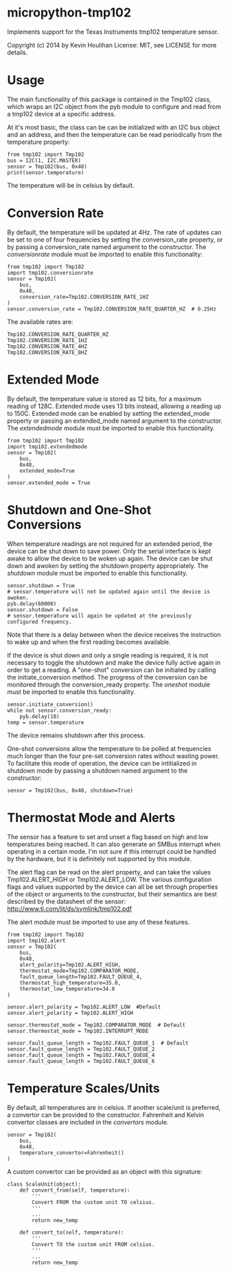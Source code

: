 micropython-tmp102
==================

Implements support for the Texas Instruments tmp102 temperature sensor.

Copyright (c) 2014 by Kevin Houlihan
License: MIT, see LICENSE for more details.


Usage
=====

The main functionality of this package is contained in the Tmp102 class, which
wraps an I2C object from the pyb module to configure and read from a tmp102 device
at a specific address.

At it's most basic, the class can be can be initialized with an I2C bus object and
an address, and then the temperature can be read periodically from the temperature
property:

    from tmp102 import Tmp102
    bus = I2C(1, I2C.MASTER)
    sensor = Tmp102(bus, 0x48)
    print(sensor.temperature)

The temperature will be in celsius by default.


Conversion Rate
===============

By default, the temperature will be updated at 4Hz. The rate of updates can be
set to one of four frequencies by setting the conversion_rate property, or by
passing a conversion_rate named argument to the constructor. The *conversionrate*
module must be imported to enable this functionality:
    
    from tmp102 import Tmp102
    import tmp102.conversionrate
    sensor = Tmp102(
        bus,
        0x48,
        conversion_rate=Tmp102.CONVERSION_RATE_1HZ
    )
    sensor.conversion_rate = Tmp102.CONVERSION_RATE_QUARTER_HZ  # 0.25Hz

The available rates are:

    Tmp102.CONVERSION_RATE_QUARTER_HZ
    Tmp102.CONVERSION_RATE_1HZ
    Tmp102.CONVERSION_RATE_4HZ
    Tmp102.CONVERSION_RATE_8HZ


Extended Mode
=============

By default, the temperature value is stored as 12 bits, for a maximum reading of
128C. Extended mode uses 13 bits instead, allowing a reading up to 150C. Extended
mode can be enabled by setting the extended_mode property or passing an extended_mode
named argument to the constructor. The *extendedmode* module must be imported to enable
this functionality.

    from tmp102 import Tmp102
    import tmp102.extendedmode
    sensor = Tmp102(
        bus,
        0x48,
        extended_mode=True
    )
    sensor.extended_mode = True


Shutdown and One-Shot Conversions
=================================

When temperature readings are not required for an extended period, the device can
be shut down to save power. Only the serial interface is kept awake to allow the
device to be woken up again. The device can be shut down and awoken by setting the
shutdown property appropriately. The *shutdown* module must be imported to enable
this functionality.

    sensor.shutdown = True
    # sensor.temperature will not be updated again until the device is awoken.
    pyb.delay(60000)
    sensor.shutdown = False
    # sensor.temperature will again be updated at the previously configured frequency.

Note that there is a delay between when the device receives the instruction to wake
up and when the first reading becomes available.

If the device is shut down and only a single reading is required, it is not
necessary to toggle the shutdown and make the device fully active again in order
to get a reading. A "one-shot" conversion can be initiated by calling the
initiate_conversion method. The progress of the conversion can be monitored through
the conversion_ready property. The *oneshot* module must be imported to enable this
functionality.

    sensor.initiate_conversion()
    while not sensor.conversion_ready:
        pyb.delay(10)
    temp = sensor.temperature

The device remains shutdown after this process.

One-shot conversions allow the temperature to be polled at frequencies much
longer than the four pre-set conversion rates without wasting power. To facilitate
this mode of operation, the device can be intitialized in shutdown mode by passing
a shutdown named argument to the constructor:

    sensor = Tmp102(bus, 0x48, shutdown=True)


Thermostat Mode and Alerts
==========================

The sensor has a feature to set and unset a flag based on high and low temperatures
being reached. It can also generate an SMBus interrupt when operating in a
certain mode. I'm not sure if this interrupt could be handled by the hardware,
but it is definitely not supported by this module.

The alert flag can be read on the alert property, and can take the values
Tmp102.ALERT_HIGH or Tmp102.ALERT_LOW. The various configuration flags and values
supported by the device can all be set through properties of the object or
arguments to the constructor, but their semantics are best described by the
datasheet of the sensor: http://www.ti.com/lit/ds/symlink/tmp102.pdf

The alert module must be imported to use any of these features.

    from tmp102 import Tmp102
    import tmp102.alert
    sensor = Tmp102(
        bus,
        0x48,
        alert_polarity=Tmp102.ALERT_HIGH,
        thermostat_mode=Tmp102.COMPARATOR_MODE,
        fault_queue_length=Tmp102.FAULT_QUEUE_4,
        thermostat_high_temperature=35.0,
        thermostat_low_temperature=34.0
    )

    sensor.alert_polarity = Tmp102.ALERT_LOW  #Default
    sensor.alert_polarity = Tmp102.ALERT_HIGH

    sensor.thermostat_mode = Tmp102.COMPARATOR_MODE  # Default
    sensor.thermostat_mode = Tmp102.INTERRUPT_MODE

    sensor.fault_queue_length = Tmp102.FAULT_QUEUE_1  # Default
    sensor.fault_queue_length = Tmp102.FAULT_QUEUE_2
    sensor.fault_queue_length = Tmp102.FAULT_QUEUE_4
    sensor.fault_queue_length = Tmp102.FAULT_QUEUE_6


Temperature Scales/Units
========================

By default, all temperatures are in celsius. If another scale/unit is preferred,
a convertor can be provided to the constructor. Fahrenheit and Kelvin convertor
classes are included in the *convertors* module.

    sensor = Tmp102(
        bus, 
        0x48, 
        temperature_convertor=Fahrenheit()
    )

A custom convertor can be provided as an object with this signature:

    class ScaleUnit(object):
        def convert_from(self, temperature):
            '''
            Convert FROM the custom unit TO celsius.
            '''
            ...
            return new_temp

        def convert_to(self, temperature):
            '''
            Convert TO the custom unit FROM celsius.
            '''
            ...
            return new_temp

